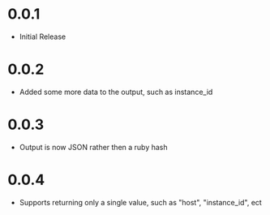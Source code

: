 # 0.0.1 
* Initial Release

# 0.0.2
* Added some more data to the output, such as instance_id

# 0.0.3

* Output is now JSON rather then a ruby hash

# 0.0.4 

* Supports returning only a single value, such as "host", "instance_id", ect
